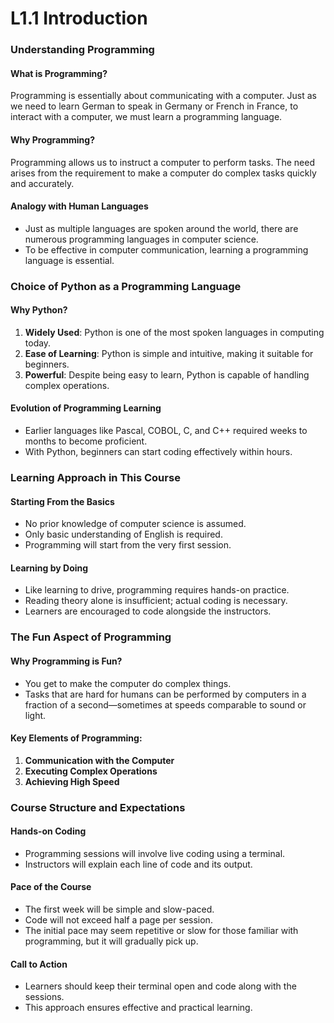 # L1.1 Introduction 

### Understanding Programming

#### What is Programming?
Programming is essentially about communicating with a computer. Just as we need to learn German to speak in Germany or French in France, to interact with a computer, we must learn a programming language.

#### Why Programming?
Programming allows us to instruct a computer to perform tasks. The need arises from the requirement to make a computer do complex tasks quickly and accurately.

#### Analogy with Human Languages
- Just as multiple languages are spoken around the world, there are numerous programming languages in computer science.
- To be effective in computer communication, learning a programming language is essential.

### Choice of Python as a Programming Language

#### Why Python?
1. **Widely Used**: Python is one of the most spoken languages in computing today.
2. **Ease of Learning**: Python is simple and intuitive, making it suitable for beginners.
3. **Powerful**: Despite being easy to learn, Python is capable of handling complex operations.

#### Evolution of Programming Learning
- Earlier languages like Pascal, COBOL, C, and C++ required weeks to months to become proficient.
- With Python, beginners can start coding effectively within hours.

### Learning Approach in This Course

#### Starting From the Basics
- No prior knowledge of computer science is assumed.
- Only basic understanding of English is required.
- Programming will start from the very first session.

#### Learning by Doing
- Like learning to drive, programming requires hands-on practice.
- Reading theory alone is insufficient; actual coding is necessary.
- Learners are encouraged to code alongside the instructors.

### The Fun Aspect of Programming

#### Why Programming is Fun?
- You get to make the computer do complex things.
- Tasks that are hard for humans can be performed by computers in a fraction of a second—sometimes at speeds comparable to sound or light.

#### Key Elements of Programming:
1. **Communication with the Computer**
2. **Executing Complex Operations**
3. **Achieving High Speed**

### Course Structure and Expectations

#### Hands-on Coding
- Programming sessions will involve live coding using a terminal.
- Instructors will explain each line of code and its output.

#### Pace of the Course
- The first week will be simple and slow-paced.
- Code will not exceed half a page per session.
- The initial pace may seem repetitive or slow for those familiar with programming, but it will gradually pick up.

#### Call to Action
- Learners should keep their terminal open and code along with the sessions.
- This approach ensures effective and practical learning.